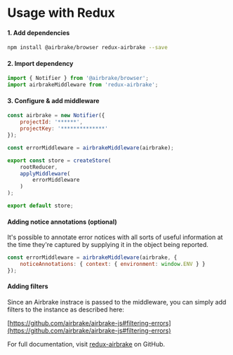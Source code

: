 # Usage with Redux

#### 1. Add dependencies
``` bash
npm install @airbrake/browser redux-airbrake --save
```

#### 2. Import dependency
``` js
import { Notifier } from '@airbrake/browser';
import airbrakeMiddleware from 'redux-airbrake';
```

#### 3. Configure & add middleware
``` js
const airbrake = new Notifier({
    projectId: '******',
    projectKey: '**************'
});

const errorMiddleware = airbrakeMiddleware(airbrake);

export const store = createStore(
    rootReducer,
    applyMiddleware(
        errorMiddleware
    )
);

export default store;
```

#### Adding notice annotations (optional)

It's possible to annotate error notices with all sorts of useful information at the time they're captured by supplying it in the object being reported.

``` js
const errorMiddleware = airbrakeMiddleware(airbrake, {
    noticeAnnotations: { context: { environment: window.ENV } }
});
```

#### Adding filters

Since an Airbrake instrace is passed to the middleware, you can simply add
filters to the instance as described here:

[https://github.com/airbrake/airbrake-js#filtering-errors](https://github.com/airbrake/airbrake-js#filtering-errors)

For full documentation, visit [redux-airbrake](https://github.com/alexcastillo/redux-airbrake) on GitHub.

